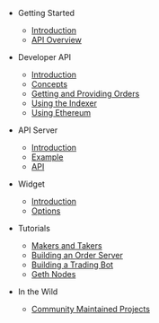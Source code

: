 - Getting Started

  - [Introduction](README.md)
  - [API Overview](APIOverview/overview.md)

- Developer API

  - [Introduction](DeveloperAPI/introduction.md)
  - [Concepts](DeveloperAPI/concepts.md)
  - [Getting and Providing Orders](DeveloperAPI/getting-and-providing-orders.md)
  - [Using the Indexer](DeveloperAPI/using-the-indexer.md)
  - [Using Ethereum](DeveloperAPI/using-ethereum.md)

- API Server

  - [Introduction](serverAPI/introduction.md)
  - [Example](serverAPI/example.md)
  - [API](serverAPI/api.md)


- Widget

  - [Introduction](widget/introduction.md)
  - [Options](widget/options.md)


- Tutorials

  - [Makers and Takers](tutorials/makers-and-takers.md)
  - [Building an Order Server](tutorials/order-server.md)
  - [Building a Trading Bot](tutorials/trading-bot.md)
  - [Geth Nodes](tutorials/geth-nodes.md)

- In the Wild

  - [Community Maintained Projects](thirdPartyDevs/projects.md)

